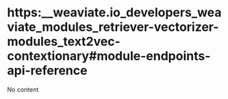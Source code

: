 # https:__weaviate.io_developers_weaviate_modules_retriever-vectorizer-modules_text2vec-contextionary#module-endpoints-api-reference
No content